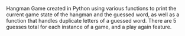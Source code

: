 Hangman Game created in Python using various functions to print the current game state of the hangman and the guessed word, as well as a function that handles duplicate letters of a guessed word.
There are 5 guesses total for each instance of a game, and a play again feature. 
